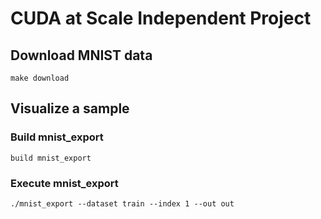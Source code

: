 # CUDA at Scale Independent Project

## Download MNIST data

```shell
make download
```

## Visualize a sample

### Build mnist_export

```shell
build mnist_export
```

### Execute mnist_export

```shell
./mnist_export --dataset train --index 1 --out out
```

